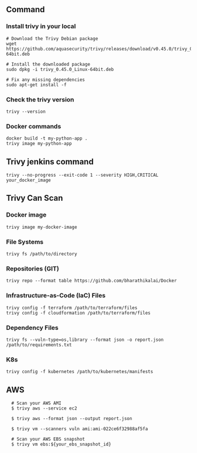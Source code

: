 ## Command


### Install trivy in your local

```
# Download the Trivy Debian package
wget https://github.com/aquasecurity/trivy/releases/download/v0.45.0/trivy_0.45.0_Linux-64bit.deb

# Install the downloaded package
sudo dpkg -i trivy_0.45.0_Linux-64bit.deb

# Fix any missing dependencies
sudo apt-get install -f
```

### Check the trivy version

```
trivy --version

```


### Docker commands
```
docker build -t my-python-app .
trivy image my-python-app
```


## Trivy jenkins command

```
trivy --no-progress --exit-code 1 --severity HIGH,CRITICAL your_docker_image
```



## Trivy Can Scan

### Docker image

```
trivy image my-docker-image

```

### File Systems

```
trivy fs /path/to/directory

```


###  Repositories (GIT)

```
trivy repo --format table https://github.com/bharathikalai/Docker

```


### Infrastructure-as-Code (IaC) Files

```
trivy config -f terraform /path/to/terraform/files
trivy config -f cloudformation /path/to/terraform/files

```

###  Dependency Files


```
trivy fs --vuln-type=os,library --format json -o report.json /path/to/requirements.txt

```


### K8s

```
trivy config -f kubernetes /path/to/kubernetes/manifests

```


## AWS

```
  # Scan your AWS AMI
  $ trivy aws --service ec2

  $ trivy aws --format json --output report.json 

  $ trivy vm --scanners vuln ami:ami-022ce6f32988af5fa

  # Scan your AWS EBS snapshot
  $ trivy vm ebs:${your_ebs_snapshot_id}

```